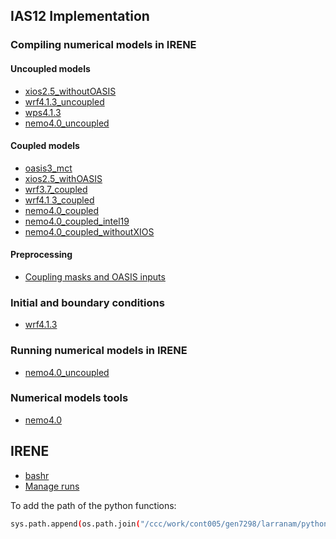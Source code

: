 ## IAS12 Implementation
### Compiling numerical models in IRENE
#### Uncoupled models
* [xios2.5_withoutOASIS](models/xios2.5/compile/compiling_xios-2.5_withoutOASIS.md)
* [wrf4.1.3_uncoupled](models/wrf4.1.3/compile/uncoupled/compiling_wrf4.1.3_uncoupled.md)
* [wps4.1.3](models/wps4.1.3/compile/compiling_wps4.1.3.md)
* [nemo4.0_uncoupled](models/nemo4.0/compile/uncoupled/compiling_nemo_4.0_uncoupled.md)

#### Coupled models
* [oasis3_mct](models/oasis3_mct/compile/compiling_oasis3-mct.md)
* [xios2.5_withOASIS](models/xios2.5/compile/compiling_xios-2.5_withOASIS.md)
* [wrf3.7_coupled](models/wrf3.7/compile/coupled/compiling_wrf3.7_coupled.md)
* [wrf4.1 3_coupled](models/wrf4.1.3/compile/coupled/compiling_wrf4.1.3_coupled.md)
* [nemo4.0_coupled](models/nemo4.0/compile/coupled/compiling_nemo_4.0_coupled.md)
* [nemo4.0_coupled_intel19](models/nemo4.0/compile/coupled/compiling_nemo_4.0_coupled_intel19.md)
* [nemo4.0_coupled_withoutXIOS](models/nemo4.0/compile/coupled/compiling_nemo_4.0_coupled_withoutXIOS.md)
#### Preprocessing
* [Coupling masks and OASIS inputs](preprocessing/coupling_masks_and_oasis_inputs.md)

### Initial and boundary conditions
* [wrf4.1.3](models/wrf4.1.3/init_and_bd_data/init_and_bd_data.md)

### Running numerical models in IRENE
* [nemo4.0_uncoupled](models/nemo4.0/run/uncoupled/run_nemo_4.0_uncoupled.md)

### Numerical models tools
* [nemo4.0](models/nemo4.0/tools/tools_nemo_4.0.md)

## IRENE
* [bashr](irene/bashrc.md)
* [Manage runs](irene/manage_runs.md)

To add the path of the python functions:
```bash
sys.path.append(os.path.join("/ccc/work/cont005/gen7298/larranam/python_functions/marco_stuff"))
```

